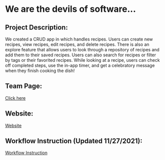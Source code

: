 # We are the devils of software...

## Project Description:
We created a CRUD app in which handles recipes. Users can create new recipes, view recipes, edit recipes, and delete recipes. There is also an explore feature that allows users to look through a repository of recipes and add them to their saved recipes. Users can also search for recipes or filter by tags or their favorited recipes. While looking at a recipe, users can check off completed steps, use the in-app timer, and get a celebratory message when they finish cooking the dish!

## Team Page:
[Click here](https://cse110-fa21-group8.github.io/cse110-fa21-group8/admin/team)

## Website:
[Website](https://frosty-poincare-dc3f79.netlify.app)

## Workflow Instruction (Updated 11/27/2021):
[Workflow Instruction](https://github.com/cse110-fa21-group8/cse110-fa21-group8/blob/testing/.github/workflows/workflow-instruction.md)
